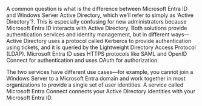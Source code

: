A common question is what is the difference between Microsoft Entra ID and Windows Server Active Directory, which we’ll refer to simply as ‘Active Directory’?. This is especially confusing for new administrators because Microsoft Entra ID interacts with Active Directory. Both solutions provide authentication services and identity management, but in different ways—Active Directory uses a protocol called Kerberos to provide authentication using tickets, and it is queried by the Lightweight Directory Access Protocol (LDAP). Microsoft Entra ID uses HTTPS protocols like SAML and OpenID Connect for authentication and uses OAuth for authorization.

The two services have different use cases—for example, you cannot join a Windows Server to a Microsoft Entra domain and work together in most organizations to provide a single set of user identities. A service called Microsoft Entra Connect connects your Active Directory identities with your Microsoft Entra ID.
